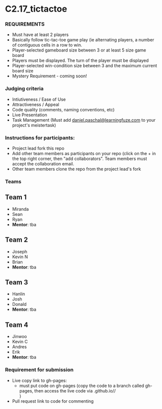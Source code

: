 # C2.17_tictactoe

### REQUIREMENTS
- Must have at least 2 players
- Basically follow tic-tac-toe game play (ie alternating players, a number of contiguous cells in a row to win.
- Player-selected gameboard size between 3 or at least 5 size game board
- Players must be displayed.  The turn of the player must be displayed
- Player-selected win-condition size between 3 and the maximum current board size
- Mystery Requirement - coming soon!


### Judging criteria
- Intiutiveness / Ease of Use
- Attractiveness / Appeal
- Code quality (comments, naming conventions, etc)
- Live Presentation
- Task Management  (Must add daniel.paschal@learningfuze.com to your project's meistertask)

### Instructions for participants:
- Project lead fork this repo
- Add other team members as participants on your repo (click on the + in the top right corner, then "add collaborators".  Team members must accept the collaboration email.
- Other team members clone the repo from the project lead's fork

### Teams
## Team 1
- Miranda
- Sean
- Ryan
- **Mentor**: tba

## Team 2
- Joseph
- Kevin N
- Brian
- **Mentor**: tba

## Team 3
- Hanlin
- Josh
- Donald
- **Mentor**: tba

## Team 4
- Jinwoo
- Kevin C
- Andres
- Erik
- **Mentor**: tba

### Requirement for submission
- Live copy link to gh-pages: 
	- must put code on gh-pages (copy the code to a branch called gh-pages, then access the live code via <your user name>.github.io/<repo name>/<main file name>)
- Pull request link to code for commenting
